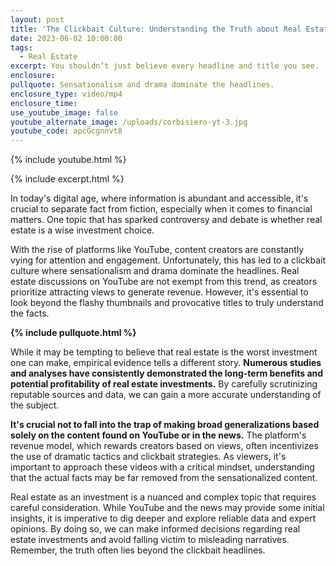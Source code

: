 ```yaml
---
layout: post
title: 'The Clickbait Culture: Understanding the Truth about Real Estate'
date: 2023-06-02 10:00:00
tags:
  - Real Estate
excerpt: You shouldn’t just believe every headline and title you see.
enclosure:
pullquote: Sensationalism and drama dominate the headlines.
enclosure_type: video/mp4
enclosure_time:
use_youtube_image: false
youtube_alternate_image: /uploads/corbisiero-yt-3.jpg
youtube_code: apcGcgnnvt8
---
```

{% include youtube.html %}

{% include excerpt.html %}

In today's digital age, where information is abundant and accessible, it's crucial to separate fact from fiction, especially when it comes to financial matters. One topic that has sparked controversy and debate is whether real estate is a wise investment choice.

With the rise of platforms like YouTube, content creators are constantly vying for attention and engagement. Unfortunately, this has led to a clickbait culture where sensationalism and drama dominate the headlines. Real estate discussions on YouTube are not exempt from this trend, as creators prioritize attracting views to generate revenue. However, it's essential to look beyond the flashy thumbnails and provocative titles to truly understand the facts.

**{% include pullquote.html %}**

While it may be tempting to believe that real estate is the worst investment one can make, empirical evidence tells a different story. **Numerous studies and analyses have consistently demonstrated the long-term benefits and potential profitability of real estate investments.** By carefully scrutinizing reputable sources and data, we can gain a more accurate understanding of the subject.

**It's crucial not to fall into the trap of making broad generalizations based solely on the content found on YouTube or in the news.** The platform's revenue model, which rewards creators based on views, often incentivizes the use of dramatic tactics and clickbait strategies. As viewers, it's important to approach these videos with a critical mindset, understanding that the actual facts may be far removed from the sensationalized content.

Real estate as an investment is a nuanced and complex topic that requires careful consideration. While YouTube and the news may provide some initial insights, it is imperative to dig deeper and explore reliable data and expert opinions. By doing so, we can make informed decisions regarding real estate investments and avoid falling victim to misleading narratives. Remember, the truth often lies beyond the clickbait headlines.